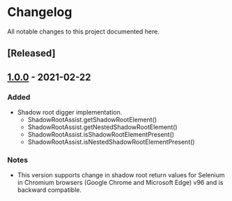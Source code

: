 # Changelog
All notable changes to this project documented here.

## [Released]

## [1.0.0](https://mvnrepository.com/artifact/io.github.abhinavminhas/ShadowRoot.Digger/1.0.0) - 2021-02-22
### Added
- Shadow root digger implementation.
  - ShadowRootAssist.getShadowRootElement()
  - ShadowRootAssist.getNestedShadowRootElement()
  - ShadowRootAssist.isShadowRootElementPresent()
  - ShadowRootAssist.isNestedShadowRootElementPresent()

### Notes
- This version supports change in shadow root return values for Selenium in Chromium browsers (Google Chrome and Microsoft Edge) v96 and is backward compatible.